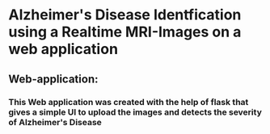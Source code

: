 # Alzheimer's Disease Identfication using a Realtime MRI-Images on a web application
## Web-application:
### This Web application was created with the help of flask that gives a simple UI to upload the images and detects the severity of Alzheimer's Disease
